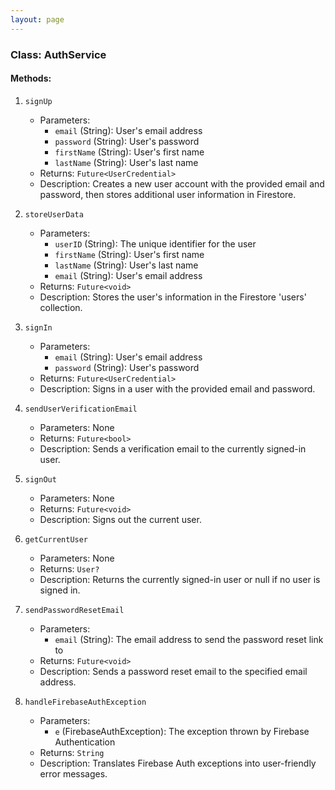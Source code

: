 ```yaml
---
layout: page
---
```


### Class: AuthService

#### Methods:

1. `signUp`
   - Parameters:
     - `email` (String): User's email address
     - `password` (String): User's password
     - `firstName` (String): User's first name
     - `lastName` (String): User's last name
   - Returns: `Future<UserCredential>`
   - Description: Creates a new user account with the provided email and password, then stores additional user information in Firestore.

2. `storeUserData`
   - Parameters:
     - `userID` (String): The unique identifier for the user
     - `firstName` (String): User's first name
     - `lastName` (String): User's last name
     - `email` (String): User's email address
   - Returns: `Future<void>`
   - Description: Stores the user's information in the Firestore 'users' collection.

3. `signIn`
   - Parameters:
     - `email` (String): User's email address
     - `password` (String): User's password
   - Returns: `Future<UserCredential>`
   - Description: Signs in a user with the provided email and password.

4. `sendUserVerificationEmail`
   - Parameters: None
   - Returns: `Future<bool>`
   - Description: Sends a verification email to the currently signed-in user.

5. `signOut`
   - Parameters: None
   - Returns: `Future<void>`
   - Description: Signs out the current user.

6. `getCurrentUser`
   - Parameters: None
   - Returns: `User?`
   - Description: Returns the currently signed-in user or null if no user is signed in.

7. `sendPasswordResetEmail`
   - Parameters:
     - `email` (String): The email address to send the password reset link to
   - Returns: `Future<void>`
   - Description: Sends a password reset email to the specified email address.

8. `handleFirebaseAuthException`
   - Parameters:
     - `e` (FirebaseAuthException): The exception thrown by Firebase Authentication
   - Returns: `String`
   - Description: Translates Firebase Auth exceptions into user-friendly error messages.
